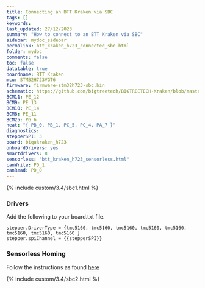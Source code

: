 ```yaml
---
title: Connecting an BTT Kraken via SBC
tags: []
keywords: 
last_updated: 27/12/2023
summary: "How to connect to an BTT Kraken via SBC"
sidebar: mydoc_sidebar
permalink: btt_kraken_h723_connected_sbc.html
folder: mydoc
comments: false
toc: false
datatable: true
boardname: BTT Kraken
mcu: STM32H723VGT6
firmware: firmware-stm32h723-sbc.bin
schematic: https://github.com/bigtreetech/BIGTREETECH-Kraken/blob/master/Hardware/BIGTREETECH%20Kraken%20V1.0-SCH.pdf
BCM11: PE_12
BCM9: PE_13
BCM10: PE_14
BCM8: PE_11
BCM25: PG_6
heat: "{ PB_0, PB_1, PC_5, PC_4, PA_7 }"
diagnostics: 
stepperSPI: 3
board: biqukraken_h723
onboardDrivers: yes
smartdrivers: 8
sensorless: "btt_kraken_h723_sensorless.html"
canWrite: PD_1
canRead: PD_0
---
```


{% include custom/3.4/sbc1.html %}

### Drivers

Add the following to your board.txt file.

```text
stepper.DriverType = {tmc5160, tmc5160, tmc5160, tmc5160, tmc5160, tmc5160, tmc5160, tmc5160 }
stepper.spiChannel = {{stepperSPI}}
```

### Sensorless Homing

Follow the instructions as found [here]({{sensorless}})

{% include custom/3.4/sbc2.html %}
